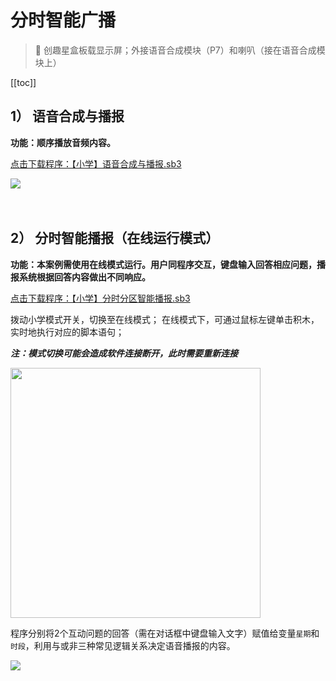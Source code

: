 # 分时智能广播

> 🧰  创趣星盒板载显示屏；外接语音合成模块（P7）和喇叭（接在语音合成模块上）

[[toc]]

## 1） 语音合成与播报

**功能：顺序播放音频内容。**

<a href="/tutorial/starbox_sj/sb3/【小学】语音合成与播报.sb3">点击下载程序：【小学】语音合成与播报.sb3</a>

<img src="/images/docimg/【小学】语音合成与播报.png" >

<br>
<br>
<br>

## 2） 分时智能播报（在线运行模式）

**功能：本案例需使用在线模式运行。用户同程序交互，键盘输入回答相应问题，播报系统根据回答内容做出不同响应。**

<a href="/tutorial/starbox_sj/sb3/【小学】分时分区智能播报.sb3">点击下载程序：【小学】分时分区智能播报.sb3</a>

拨动小学模式开关，切换至在线模式； 在线模式下，可通过鼠标左键单击积木，实时地执行对应的脚本语句；

***注：模式切换可能会造成软件连接断开，此时需要重新连接***

<img src="/images/docimg/在线模式.jpg" width=400>

程序分别将2个互动问题的回答（需在对话框中键盘输入文字）赋值给变量`星期`和`时段`，利用与或非三种常见逻辑关系决定语音播报的内容。

<img src="/images/docimg/【小学】分时智能广播.png" >




